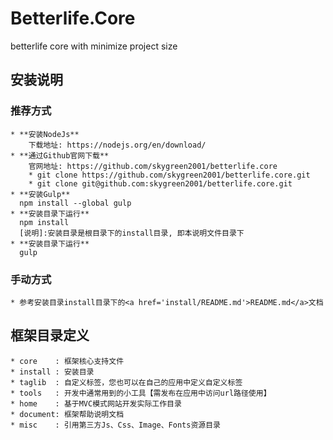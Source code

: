# Betterlife.Core
betterlife core with minimize project size

## 安装说明
### 推荐方式
    * **安装NodeJs**
        下载地址: https://nodejs.org/en/download/
    * **通过Github官网下载**
        官网地址: https://github.com/skygreen2001/betterlife.core
        * git clone https://github.com/skygreen2001/betterlife.core.git
        * git clone git@github.com:skygreen2001/betterlife.core.git
    * **安装Gulp**
      npm install --global gulp
    * **安装目录下运行**
      npm install
      [说明]:安装目录是根目录下的install目录, 即本说明文件目录下
    * **安装目录下运行**
      gulp

### 手动方式
    * 参考安装目录install目录下的<a href='install/README.md'>README.md</a>文档

## 框架目录定义
    * core    : 框架核心支持文件
    * install : 安装目录
    * taglib  : 自定义标签，您也可以在自己的应用中定义自定义标签
    * tools   : 开发中通常用到的小工具【需发布在应用中访问url路径使用】
    * home    : 基于MVC模式网站开发实际工作目录
    * document: 框架帮助说明文档
    * misc    : 引用第三方Js、Css、Image、Fonts资源目录
